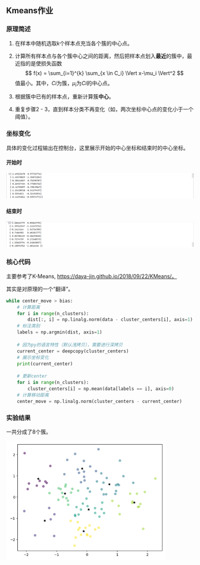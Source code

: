 ## Kmeans作业

### 原理简述

1. 在样本中随机选取$k$个样本点充当各个簇的中心点。

2. 计算所有样本点与各个簇中心之间的距离，然后把样本点划入**最近**的簇中，最近指的是使损失函数
   $$
   f(x) = \sum_{i=1}^{k} \sum_{x \in C_i} \Vert x-\mu_i \Vert^2
   $$
   值最小。其中，$Ci$为簇，$\mu_i$为$Ci$的中心点。

3. 根据簇中已有的样本点，重新计算簇**中心**。

4. 重复步骤2 - 3，直到样本分类不再变化（如，两次坐标中心点的变化小于一个阈值）。

### 坐标变化

具体的变化过程输出在控制台，这里展示开始的中心坐标和结束时的中心坐标。

#### 开始时

![](./assets/init_center.png)

#### 结束时

![](assets/current_center.png)

### 核心代码

主要参考了K-Means, https://daya-jin.github.io/2018/09/22/KMeans/。

其实是对原理的一个“翻译”。

```python
while center_move > bias:
    # 计算距离
    for i in range(n_clusters):
        dist[:, i] = np.linalg.norm(data - cluster_centers[i], axis=1)
    # 标注类别
    labels = np.argmin(dist, axis=1)

    # 因为py的语言特性（默认浅拷贝），需要进行深拷贝
    current_center = deepcopy(cluster_centers)
    # 展示坐标变化
    print(current_center)

    # 更新center
    for i in range(n_clusters):
        cluster_centers[i] = np.mean(data[labels == i], axis=0)
    # 计算移动距离
    center_move = np.linalg.norm(cluster_centers - current_center)
```

### 实验结果

一共分成了8个簇。

<img src="./assets/result.png" style="zoom: 67%;" />